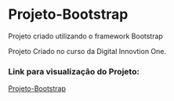# Projeto-Bootstrap
Projeto criado utilizando o framework Bootstrap

Projeto Criado no curso da Digital Innovtion One.

### Link para visualização do Projeto:
[Projeto-Bootstrap](https://deyvesson.github.io/Projeto-Bootstrap/)
